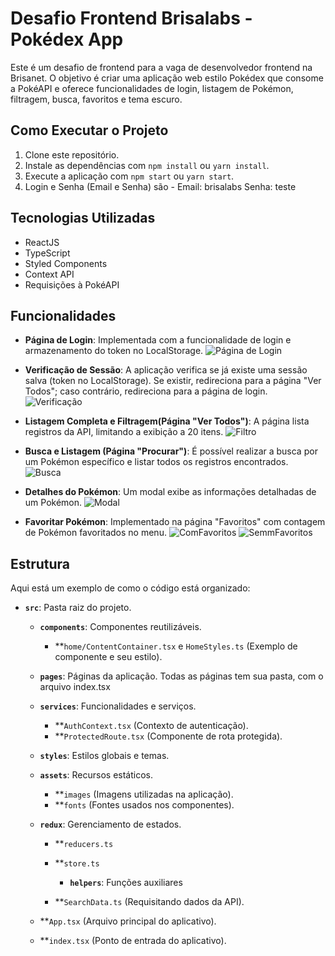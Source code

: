 # Desafio Frontend Brisalabs - Pokédex App

Este é um desafio de frontend para a vaga de desenvolvedor frontend na Brisanet. O objetivo é criar uma aplicação web estilo Pokédex que consome a PokéAPI e oferece funcionalidades de login, listagem de Pokémon, filtragem, busca, favoritos e tema escuro.

## Como Executar o Projeto

1. Clone este repositório.
2. Instale as dependências com `npm install` ou `yarn install`.
3. Execute a aplicação com `npm start` ou `yarn start`.
4. Login e Senha (Email e Senha) são - Email: brisalabs Senha: teste

## Tecnologias Utilizadas

- ReactJS
- TypeScript
- Styled Components
- Context API
- Requisições à PokéAPI

## Funcionalidades

- **Página de Login**: Implementada com a funcionalidade de login e armazenamento do token no LocalStorage.
  ![Página de Login](/assets/login.png)

- **Verificação de Sessão**: A aplicação verifica se já existe uma sessão salva (token no LocalStorage). Se existir, redireciona para a página "Ver Todos"; caso contrário, redireciona para a página de login.
  ![Verificação](/assets/credentials.png)

- **Listagem Completa e Filtragem(Página "Ver Todos")**: A página lista registros da API, limitando a exibição a 20 itens.
  ![Filtro](/assets/filter.png)

- **Busca e Listagem (Página "Procurar")**: É possível realizar a busca por um Pokémon específico e listar todos os registros encontrados.
  ![Busca](/assets/search.png)

- **Detalhes do Pokémon**: Um modal exibe as informações detalhadas de um Pokémon.
  ![Modal](/assets/modal.png)

- **Favoritar Pokémon**: Implementado na página "Favoritos" com contagem de Pokémon favoritados no menu.
  ![ComFavoritos](/assets/favorites.png)
  ![SemmFavoritos](/assets/nonfavorites.png)

## Estrutura

Aqui está um exemplo de como o código está organizado:

- **`src`**: Pasta raiz do projeto.

  - **`components`**: Componentes reutilizáveis.

    - \*\*`home/ContentContainer.tsx` e `HomeStyles.ts` (Exemplo de componente e seu estilo).

  - **`pages`**: Páginas da aplicação.
    Todas as páginas tem sua pasta, com o arquivo index.tsx

  - **`services`**: Funcionalidades e serviços.

    - \*\*`AuthContext.tsx` (Contexto de autenticação).
    - \*\*`ProtectedRoute.tsx` (Componente de rota protegida).

  - **`styles`**: Estilos globais e temas.

  - **`assets`**: Recursos estáticos.
    - \*\*`images` (Imagens utilizadas na aplicação).
    - \*\*`fonts` (Fontes usados nos componentes).
  - **`redux`**: Gerenciamento de estados.

    - \*\*`reducers.ts`
    - \*\*`store.ts`

      - **`helpers`**: Funções auxiliares

    - \*\*`SearchData.ts` (Requisitando dados da API).

  - \*\*`App.tsx` (Arquivo principal do aplicativo).
  - \*\*`index.tsx` (Ponto de entrada do aplicativo).
